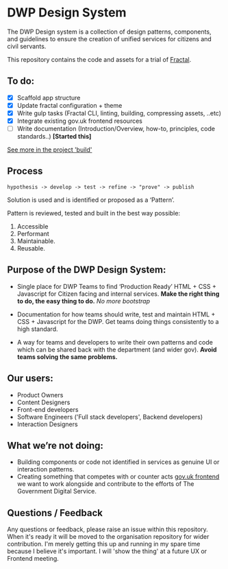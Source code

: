 # DWP Design System

The DWP Design system is a collection of design patterns, components, and guidelines to ensure the creation of unified services for citizens and civil servants.

This repository contains the code and assets for a trial of [Fractal](http://fractal.build).

## To do:

- [X] Scaffold app structure
- [X] Update fractal configuration + theme
- [X] Write gulp tasks (Fractal CLI, linting, building, compressing assets, ..etc)
- [X] Integrate existing gov.uk frontend resources
- [ ] Write documentation (Introduction/Overview, how-to, principles, code standards..) **[Started this]**

[See more in the project 'build'](https://github.com/paulmsmith/dwp-design/projects/2)

## Process

`hypothesis -> develop -> test -> refine -> "prove" -> publish`

Solution is used and is identified or proposed as a ‘Pattern’. 

Pattern is reviewed, tested and built in the best way possible:

1. Accessible
2. Performant
3. Maintainable.
4. Reusable.

## Purpose of the DWP Design System:

* Single place for DWP Teams to find ‘Production Ready’ HTML + CSS + Javascript for Citizen facing and internal services. **Make the right thing to do, the easy thing to do.** *No more bootstrap*

* Documentation for how teams should write, test and maintain HTML + CSS + Javascript for the DWP. Get teams doing things consistently to a high standard.

* A way for teams and developers to write their own patterns and code which can be shared back with the department (and wider gov). **Avoid teams solving the same problems.**

## Our users:

- Product Owners
- Content Designers
- Front-end developers
- Software Engineers ('Full stack developers', Backend developers)
- Interaction Designers

## What we’re not doing:

- Building components or code not identified in services as genuine UI or interaction patterns. 
- Creating something that competes with or counter acts [gov.uk frontend](https://github.com/alphagov/govuk_frontend_alpha) we want to work alongside and contribute to the efforts of The Government Digital Service.

## Questions / Feedback

Any questions or feedback, please raise an issue within this repository. When it's ready it will be moved to the organisation repository for wider contribution. I'm merely getting this up and running in my spare time because I believe it's important. I will 'show the thing' at a future UX or Frontend meeting.
